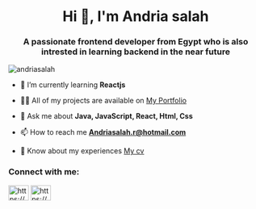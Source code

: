 <h1 align="center">Hi 👋, I'm Andria salah</h1>
<h3 align="center">A passionate frontend developer from Egypt who is also intrested in learning backend in the near future</h3>

<p align="left"> <img src="https://komarev.com/ghpvc/?username=andriasalah&label=Profile%20views&color=0e75b6&style=flat" alt="andriasalah" /> </p>

- 🌱 I’m currently learning **Reactjs**

- 👨‍💻 All of my projects are available on [My Portfolio](https://andrias-portfolio.vercel.app/)

- 💬 Ask me about **Java, JavaScript, React, Html, Css**

- 📫 How to reach me **Andriasalah.r@hotmail.com**

- 📄 Know about my experiences [My cv](https://drive.google.com/file/d/1czFaJceCixCJ0NkaifXKGfmuNaqYAgZO/view?usp=drive_link)

<h3 align="left">Connect with me:</h3>
<p align="left">
<a href="https://linkedin.com/in/https://www.linkedin.com/in/andria-salah-2a4133183/" target="blank"><img align="center" src="https://raw.githubusercontent.com/rahuldkjain/github-profile-readme-generator/master/src/images/icons/Social/linked-in-alt.svg" alt="https://www.linkedin.com/in/andria-salah-2a4133183/" height="30" width="40" /></a>
<a href="https://fb.com/https://www.facebook.com/andria.salah/" target="blank"><img align="center" src="https://raw.githubusercontent.com/rahuldkjain/github-profile-readme-generator/master/src/images/icons/Social/facebook.svg" alt="https://www.facebook.com/andria.salah/" height="30" width="40" /></a>
</p>


